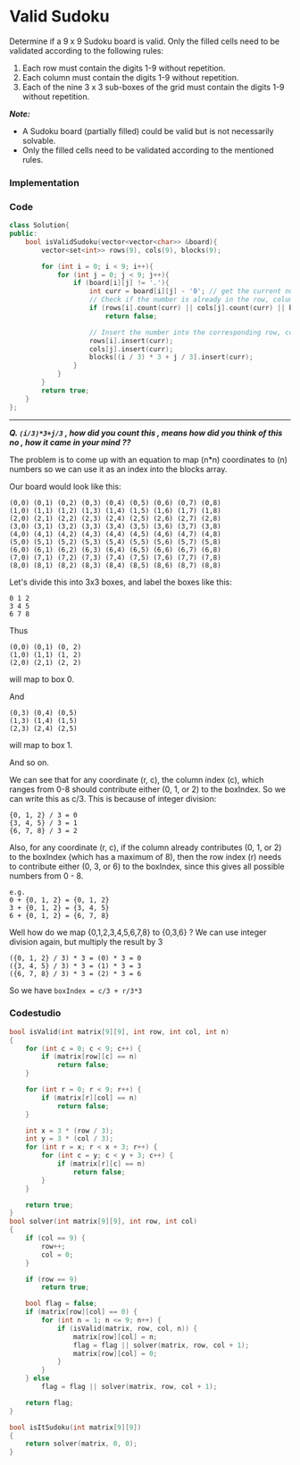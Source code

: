 # Valid Sudoku

Determine if a 9 x 9 Sudoku board is valid. Only the filled cells need to be validated according to the following rules:

1. Each row must contain the digits 1-9 without repetition.
2. Each column must contain the digits 1-9 without repetition.
3. Each of the nine 3 x 3 sub-boxes of the grid must contain the digits 1-9 without repetition.

**_Note:_**

-   A Sudoku board (partially filled) could be valid but is not necessarily solvable.
-   Only the filled cells need to be validated according to the mentioned rules.

### Implementation

### Code

```cpp
class Solution{
public:
    bool isValidSudoku(vector<vector<char>> &board){
        vector<set<int>> rows(9), cols(9), blocks(9);

        for (int i = 0; i < 9; i++){
            for (int j = 0; j < 9; j++){
                if (board[i][j] != '.'){
                    int curr = board[i][j] - '0'; // get the current number on board
                    // Check if the number is already in the row, column or block
                    if (rows[i].count(curr) || cols[j].count(curr) || blocks[(i / 3) * 3 + j / 3].count(curr))
                        return false;

                    // Insert the number into the corresponding row, column and block
                    rows[i].insert(curr);
                    cols[j].insert(curr);
                    blocks[(i / 3) * 3 + j / 3].insert(curr);
                }
            }
        }
        return true;
    }
};
```

---

**_Q. `(i/3)*3+j/3` , how did you count this , means how did you think of this no , how it came in your mind ??_**

The problem is to come up with an equation to map (n\*n) coordinates to (n) numbers so we can use it as an index into the blocks array.

Our board would look like this:

```
(0,0) (0,1) (0,2) (0,3) (0,4) (0,5) (0,6) (0,7) (0,8)
(1,0) (1,1) (1,2) (1,3) (1,4) (1,5) (1,6) (1,7) (1,8)
(2,0) (2,1) (2,2) (2,3) (2,4) (2,5) (2,6) (2,7) (2,8)
(3,0) (3,1) (3,2) (3,3) (3,4) (3,5) (3,6) (3,7) (3,8)
(4,0) (4,1) (4,2) (4,3) (4,4) (4,5) (4,6) (4,7) (4,8)
(5,0) (5,1) (5,2) (5,3) (5,4) (5,5) (5,6) (5,7) (5,8)
(6,0) (6,1) (6,2) (6,3) (6,4) (6,5) (6,6) (6,7) (6,8)
(7,0) (7,1) (7,2) (7,3) (7,4) (7,5) (7,6) (7,7) (7,8)
(8,0) (8,1) (8,2) (8,3) (8,4) (8,5) (8,6) (8,7) (8,8)
```

Let's divide this into 3x3 boxes, and label the boxes like this:

```
0 1 2
3 4 5
6 7 8
```

Thus

```
(0,0) (0,1) (0, 2)
(1,0) (1,1) (1, 2)
(2,0) (2,1) (2, 2)
```

will map to box 0.

And

```
(0,3) (0,4) (0,5)
(1,3) (1,4) (1,5)
(2,3) (2,4) (2,5)
```

will map to box 1.

And so on.

We can see that for any coordinate (r, c), the column index (c), which ranges from 0-8 should contribute either (0, 1, or 2) to the boxIndex. So we can write this as c/3.
This is because of integer division:

```
{0, 1, 2} / 3 = 0
{3, 4, 5} / 3 = 1
{6, 7, 8} / 3 = 2
```

Also, for any coordinate (r, c), if the column already contributes (0, 1, or 2) to the boxIndex (which has a maximum of 8), then the row index (r) needs to contribute either (0, 3, or 6) to the boxIndex, since this gives all possible numbers from 0 - 8.

```
e.g.
0 + {0, 1, 2} = {0, 1, 2}
3 + {0, 1, 2} = {3, 4, 5}
6 + {0, 1, 2} = {6, 7, 8}
```

Well how do we map {0,1,2,3,4,5,6,7,8} to {0,3,6} ?
We can use integer division again, but multiply the result by 3

```
({0, 1, 2} / 3) * 3 = (0) * 3 = 0
({3, 4, 5} / 3) * 3 = (1) * 3 = 3
({6, 7, 8} / 3) * 3 = (2) * 3 = 6
```

So we have `boxIndex = c/3 + r/3*3`

### Codestudio

```cpp
bool isValid(int matrix[9][9], int row, int col, int n)
{
    for (int c = 0; c < 9; c++) {
        if (matrix[row][c] == n)
            return false;
    }

    for (int r = 0; r < 9; r++) {
        if (matrix[r][col] == n)
            return false;
    }

    int x = 3 * (row / 3);
    int y = 3 * (col / 3);
    for (int r = x; r < x + 3; r++) {
        for (int c = y; c < y + 3; c++) {
            if (matrix[r][c] == n)
                return false;
        }
    }

    return true;
}
bool solver(int matrix[9][9], int row, int col)
{
    if (col == 9) {
        row++;
        col = 0;
    }

    if (row == 9)
        return true;

    bool flag = false;
    if (matrix[row][col] == 0) {
        for (int n = 1; n <= 9; n++) {
            if (isValid(matrix, row, col, n)) {
                matrix[row][col] = n;
                flag = flag || solver(matrix, row, col + 1);
                matrix[row][col] = 0;
            }
        }
    } else
        flag = flag || solver(matrix, row, col + 1);

    return flag;
}

bool isItSudoku(int matrix[9][9])
{
    return solver(matrix, 0, 0);
}
```
